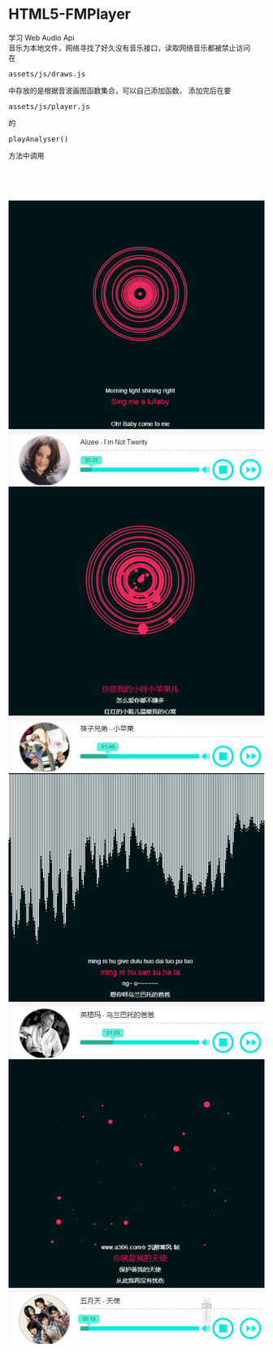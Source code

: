 <h1>HTML5-FMPlayer</h1>
<p>
	学习 Web Audio Api<br>
	音乐为本地文件，网络寻找了好久没有音乐接口，读取网络音乐都被禁止访问<br>
	在 <pre>assets/js/draws.js</pre>中存放的是根据音波画图函数集合，可以自己添加函数，
	添加完后在要<pre>assets/js/player.js</pre>的<pre>playAnalyser()</pre>方法中调用
</p>
<br >
<br >
<br >
<p style="text-align:center;">
	<img src="assets/images/view.png"  />
	<img src="assets/images/view1.png"  />
	<img src="assets/images/view2.png" />
	<img src="assets/images/view3.png" />
</p>